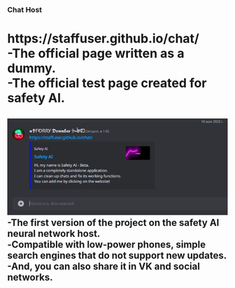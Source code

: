### Chat Host
<h1>https://staffuser.github.io/chat/<br>
-The official page written as a dummy.<br>
-The official test page created for safety AI.<br>
<h2><img src="https://raw.githubusercontent.com/staffuser/chat/main/icon8.png" alt="INVITE">
<br>-The first version of the project on the safety AI neural network host.<br>
-Сompatible with low-power phones, simple search engines that do not support new updates. <br>
-And, you can also share it in VK and social networks.<br>
